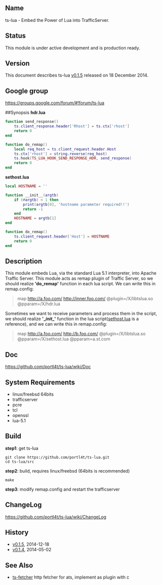 ## Name
ts-lua - Embed the Power of Lua into TrafficServer.

## Status
This module is under active development and is production ready.

## Version
This document describes ts-lua [v0.1.5](https://github.com/portl4t/ts-lua/tags) released on 18 December 2014.

## Google group
https://groups.google.com/forum/#!forum/ts-lua

##Synopsis
**hdr.lua**
```lua
function send_response()
    ts.client_response.header['Rhost'] = ts.ctx['rhost']
    return 0
end

function do_remap()
    local req_host = ts.client_request.header.Host
    ts.ctx['rhost'] = string.reverse(req_host)
    ts.hook(TS_LUA_HOOK_SEND_RESPONSE_HDR, send_response)
    return 0
end
```

**sethost.lua**
```lua
local HOSTNAME = ''

function __init__(argtb)
    if (#argtb) < 1 then
        print(argtb[0], 'hostname parameter required!!')
        return -1
    end
    HOSTNAME = argtb[1]
end

function do_remap()
    ts.client_request.header['Host'] = HOSTNAME
    return 0
end
```

## Description
This module embeds Lua, via the standard Lua 5.1 interpreter, into Apache Traffic Server. This module acts as remap plugin of Traffic Server, so we should realize **'do_remap'** function in each lua script. We can write this in remap.config:

>map http://a.foo.com/ http://inner.foo.com/ @plugin=/X/libtslua.so @pparam=/X/hdr.lua

Sometimes we want to receive parameters and process them in the script, we should realize **'\__init__'** function in the lua script([sethost.lua](https://github.com/portl4t/ts-lua/blob/master/business/sethost.lua) is a reference), and we can write this in remap.config:

>map http://a.foo.com/ http://b.foo.com/ @plugin=/X/libtslua.so @pparam=/X/sethost.lua @pparam=a.st.com


## Doc
https://github.com/portl4t/ts-lua/wiki/Doc

## System Requirements
* linux/freebsd 64bits
* trafficserver
* pcre
* tcl
* openssl
* lua-5.1

## Build
**step1**: get ts-lua

    git clone https://github.com/portl4t/ts-lua.git
    cd ts-lua/src

**step2**: build, requires linux/freebsd (64bits is recommended)

    make

**step3**: modify remap.config and restart the trafficserver

## ChangeLog
https://github.com/portl4t/ts-lua/wiki/ChangeLog

## History
* [v0.1.5](https://github.com/portl4t/ts-lua/releases/tag/v0.1.5), 2014-12-18
* [v0.1.4](https://github.com/portl4t/ts-lua/releases/tag/v0.1.4), 2014-05-02

## See Also
* [ts-fetcher](https://github.com/portl4t/ts-fetcher) http fetcher for ats, implement as plugin with c

